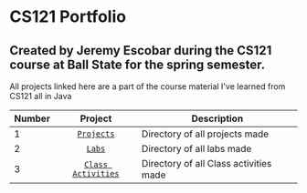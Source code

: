 <h1>
  CS121 Portfolio
</h1>
<h2>
  Created by Jeremy Escobar during the CS121 course at Ball State for the spring semester.
</h2>
<p1>
  All projects linked here are a part of the course material I've learned from CS121 all in Java
</p1>

| Number | Project          | Description                            |
|--------|:------------------:|----------------------------------------|
|    1   |     [`Projects`](https://github.com/Chharnish/CS121Portfolio/tree/Projects)             |     Directory of all projects made     |
|    2   |       [`Labs`](https://github.com/Chharnish/CS121Portfolio/tree/Labs)                   |       Directory of all labs made       |
|    3   | [`Class Activities`](https://github.com/Chharnish/CS121Portfolio/tree/Class-Activities) | Directory of all Class activities made |
